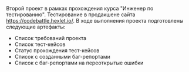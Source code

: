 Второй проект в рамках прохождения курса "Инженер по тестированию". Тестирование в продакшене сайта https://codebattle.hexlet.io/. В ходе выполнения проекта подготовлены следующие артефакты:
- Список требований проекта
- Список тест-кейсов
- Статус прохождения тест-кейсов
- Список с созданными баг-репортами
- Список с баг-репортами на переоткрытые ошибки
